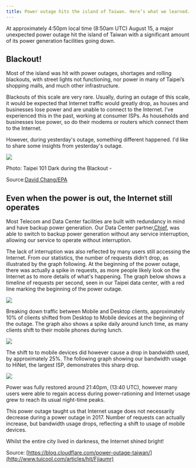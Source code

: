 ```yaml
---
title: Power outage hits the island of Taiwan. Here’s what we learned.
---
```


At approximately 4:50pm local time \(8:50am UTC\) August 15, a major unexpected power outage hit the island of Taiwan with a significant amount of its power generation facilities going down.

## Blackout!

Most of the island was hit with power outages, shortages and rolling blackouts, with street lights not functioning, nor power in many of Taipei’s shopping malls, and much other infrastructure.

Blackouts of this scale are very rare. Usually, during an outage of this scale, it would be expected that Internet traffic would greatly drop, as houses and businesses lose power and are unable to connect to the Internet. I’ve experienced this in the past, working at consumer ISPs. As households and businesses lose power, so do their modems or routers which connect them to the Internet.

However, during yesterday's outage, something different happened. I'd like to share some insights from yesterday's outage.

![](http://img0.tuicool.com/fuuU3aQ.jpg!web)

Photo: Taipei 101 Dark during the Blackout -

Source:[David Chang/EPA](https://www.upi.com/Top_News/World-News/2017/08/15/Taiwans-economic-minister-resigns-amid-nationwide-blackout/9031502816439/)

## Even when the power is out, the Internet still operates

Most Telecom and Data Center facilities are built with redundancy in mind and have backup power generation. Our Data Center partner,[Chief](http://www.chief.com.tw/), was able to switch to backup power generation without any service interruption, allowing our service to operate without interruption.

The lack of interruption was also reflected by many users still accessing the Internet. From our statistics, the number of requests didn’t drop, as illustrated by the graph following. At the beginning of the power outage, there was actually a spike in requests, as more people likely look on the Internet as to more details of what's happening. The graph below shows a timeline of requests per second, seen in our Taipei data center, with a red line marking the beginning of the power outage.

![](http://img1.tuicool.com/nIZJZ3Z.jpg!web)

Breaking down traffic between Mobile and Desktop clients, approximately 10% of clients shifted from Desktop to Mobile devices at the beginning of the outage. The graph also shows a spike daily around lunch time, as many clients shift to their mobile phones during lunch.

![](http://img1.tuicool.com/j6vmYrI.jpg!web)

The shift to to mobile devices did however cause a drop in bandwidth used, by approximately 25%. The following graph showing our bandwidth usage to HiNet, the largest ISP, demonstrates this sharp drop.

![](http://img2.tuicool.com/BBRbmiF.jpg!web)

Power was fully restored around 21:40pm, \(13:40 UTC\), however many users were able to regain access during power-rationing and Internet usage grew to reach its usual night-time peaks.

This power outage taught us that Internet usage does not necessarily decrease during a power outage in 2017. Number of requests can actually increase, but bandwidth usage drops, reflecting a shift to usage of mobile devices.

Whilst the entire city lived in darkness, the Internet shined bright!



Source: [https://blog.cloudflare.com/power-outage-taiwan/](http://www.tuicool.com/articles/hit/Fjiaumr)


